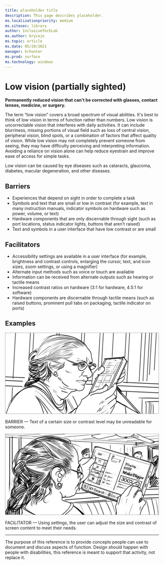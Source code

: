 ```yaml
---
title: placeholder title
description: This page describes placeholder. 
ms.localizationpriority: medium
ms.sitesec: library
author: InclusiveTechLab
ms.author: brycejo 
ms.topic: article
ms.date: 05/20/2021
manager: krhunter
ms.prod: surface
ms.technology: windows
---
```


# Low vision (partially sighted)

**Permanently reduced vision that can't be corrected with glasses, contact lenses, medicine, or surgery.**

The term “low vision” covers a broad spectrum of visual abilities. It's best to think of low vision in terms of function rather than numbers. Low vision is uncorrectable vision that interferes with daily activities. It can include blurriness, missing portions of visual field such as loss of central vision, peripheral vision, blind spots, or a combination of factors that affect quality of vision. While low vision may not completely prevent someone from seeing, they may have difficulty perceiving and interpreting information. Avoiding a reliance on vision alone can help reduce eyestrain and improve ease of access for simple tasks.

Low vision can be caused by eye diseases such as cataracts, glaucoma, diabetes, macular degeneration, and other diseases.

## Barriers
* Experiences that depend on sight in order to complete a task
* Symbols and text that are small or low in contrast (for example, text in many instruction manuals, indicator symbols on hardware such as power, volume, or text)
* Hardware components that are only discernable through sight (such as port locations, status indicator lights, buttons that aren’t raised)
* Text and symbols in a user interface that have low contrast or are small

## Facilitators
* Accessibility settings are available in a user interface (for example, brightness and contrast controls, enlarging the cursor, text, and icon sizes, zoom settings, or using a magnifier)​
* Alternate input methods such as voice or touch are available​
* Information can be received from alternate outputs such as hearing or tactile means​
* Increased contrast ratios on hardware (3:1 for hardware, 4.5:1 for software)​
* Hardware components are discernable through tactile means (such as raised buttons, prominent pull tabs on packaging, tactile indicator on ports)​


## Examples

![A woman holds a small tablet close to her face and squints through her glasses at it.](images/Vision_LowVision_Barrier.jpg)

BARRIER — Text of a certain size or contrast level may be unreadable for someone.

![The woman smiles as she looks at a settings screen on the tablet. She is increasing the display size so the content will look bigger.](images/Vision_LowVision_Facilitator.jpg)

FACILITATOR — Using settings, the user can adjust the size and contrast of screen content to meet their needs. 

[comment]: # (Footer statement)
___
The purpose of this reference is to provide concepts people can use to document and discuss aspects of function. Design should happen with people with disabilities, this reference is meant to support that activity, not replace it. 